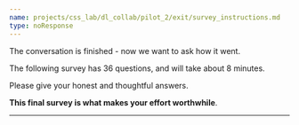 ```yaml
---
name: projects/css_lab/dl_collab/pilot_2/exit/survey_instructions.md
type: noResponse
---
```


The conversation is finished - now we want to ask how it went.

The following survey has 36 questions, and will take about 8 minutes.

Please give your honest and thoughtful answers.

**This final survey is what makes your effort worthwhile**.

---
